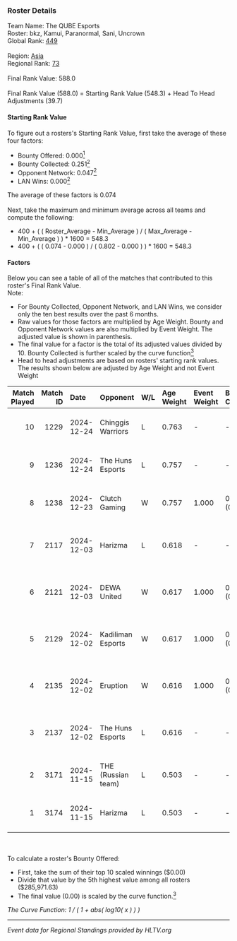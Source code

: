 ### Roster Details<br />
Team Name: The QUBE Esports<br />
Roster: bkz, Kamui, Paranormal, Sani, Uncrown<br />
Global Rank: [449](../../standings_global_2025_02_28.md)<br />
<br />
Region: [Asia]( ../../standings_asia_2025_02_28.md)<br />
Regional Rank: [73]( ../../standings_asia_2025_02_28.md)<br />
<br />
Final Rank Value:  588.0<br />
<br />
Final Rank Value (588.0) = Starting Rank Value (548.3) + Head To Head Adjustments (39.7)<br />

#### Starting Rank Value<br />
To figure out a rosters's Starting Rank Value, first take the average of these four factors:<br />
- Bounty Offered: 0.000[<sup>1</sup>](#table2)
- Bounty Collected: 0.251[<sup>2</sup>](#table1)
- Opponent Network: 0.047[<sup>2</sup>](#table1)
- LAN Wins: 0.000[<sup>2</sup>](#table1)

The average of these factors is 0.074<br />
<br />
Next, take the maximum and minimum average across all teams and compute the following:<br />
- 400 + ( ( Roster_Average - Min_Average ) / ( Max_Average - Min_Average ) ) * 1600 = 548.3
- 400 + ( ( 0.074 - 0.000 ) / ( 0.802 - 0.000 ) ) * 1600 = 548.3


#### Factors<br />
Below you can see a table of all of the matches that contributed to this roster's Final Rank Value.<br />
Note:<br />

- For Bounty Collected, Opponent Network, and LAN Wins, we consider only the ten best results over the past 6 months.
- Raw values for those factors are multiplied by Age Weight. Bounty and Opponent Network values are also multiplied by Event Weight. The adjusted value is shown in parenthesis.
- The final value for a factor is the total of its adjusted values divided by 10. Bounty Collected is further scaled by the curve function[<sup>3</sup>](#curveFunction)
- Head to head adjustments are based on rosters' starting rank values. The results shown below are adjusted by Age Weight and not Event Weight
<span id="table1"></span><br />


| Match Played | Match ID | Date       | Opponent           | W/L | Age Weight | Event Weight | Bounty Collected | Opponent Network | LAN Wins  | H2H Adj. | Roster                                     |
| -: | -: | :- | :- | :- | :- | :- | :- | :- | :- | -: | :- |
|           10 |     1229 | 2024-12-24 | Chinggis Warriors  | L   | 0.763      | -            | -                | -                | -         |    -1.13 | bkz, Kamui, Paranormal, Sani, Uncrown      |
|            9 |     1236 | 2024-12-24 | The Huns Esports   | L   | 0.757      | -            | -                | -                | -         |    -1.05 | bkz, Kamui, Paranormal, Sani, Uncrown      |
|            8 |     1238 | 2024-12-23 | Clutch Gaming      | W   | 0.757      | 1.000        | 0.000 (0.000)    | 0.060 (0.045)    | 0 (0.000) |    12.31 | bkz, Kamui, Paranormal, Sani, Uncrown      |
|            7 |     2117 | 2024-12-03 | Harizma            | L   | 0.618      | -            | -                | -                | -         |    -2.22 | bkz, crystalised, Kamui, Paranormal, ZeDGe |
|            6 |     2121 | 2024-12-03 | DEWA United        | W   | 0.617      | 1.000        | 0.000 (0.000)    | 0.174 (0.107)    | 0 (0.000) |    12.04 | bkz, crystalised, Kamui, Paranormal, ZeDGe |
|            5 |     2129 | 2024-12-02 | Kadiliman Esports  | W   | 0.617      | 1.000        | 0.000 (0.000)    | 0.031 (0.019)    | 0 (0.000) |     5.60 | bkz, crystalised, Kamui, Paranormal, ZeDGe |
|            4 |     2135 | 2024-12-02 | Eruption           | W   | 0.616      | 1.000        | 0.017 (0.010)    | 0.480 (0.296)    | 0 (0.000) |    18.18 | bkz, crystalised, Kamui, Paranormal, ZeDGe |
|            3 |     2137 | 2024-12-02 | The Huns Esports   | L   | 0.616      | -            | -                | -                | -         |    -0.57 | bkz, crystalised, Kamui, Paranormal, ZeDGe |
|            2 |     3171 | 2024-11-15 | THE (Russian team) | L   | 0.503      | -            | -                | -                | -         |    -1.84 | bkz, Kamui, m4mc, Paranormal, ZeDGe        |
|            1 |     3174 | 2024-11-15 | Harizma            | L   | 0.503      | -            | -                | -                | -         |    -1.64 | bkz, Kamui, m4mc, Paranormal, ZeDGe        |

<br />
<span id="table2"></span><br />
To calculate a roster's Bounty Offered:<br />

- First, take the sum of their top 10 scaled winnings ($0.00)
- Divide that value by the 5th highest value among all rosters ($285,971.63)
- The final value (0.00) is scaled by the curve function.[<sup>3</sup>](#curveFunction)

<span id="curveFunction"></span>_The Curve Function: 1 / ( 1 + abs( log10( x ) ) )_<br />

---
_Event data for Regional Standings provided by HLTV.org_<br />
